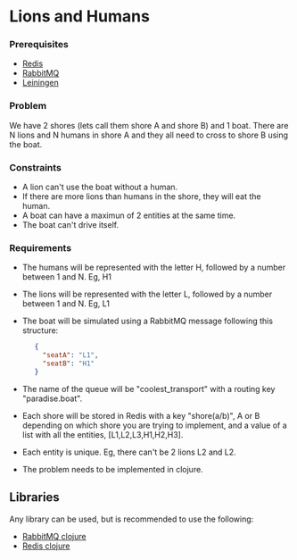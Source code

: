 # Lions and Humans 

### Prerequisites

  * [Redis](http://redis.io/)
  * [RabbitMQ](https://www.rabbitmq.com/)
  * [Leiningen](http://leiningen.org/)

### Problem

We have 2 shores (lets call them shore A and shore B) and 1 boat. There are N lions and N humans in shore A and they all need to cross to shore B using the boat.

### Constraints

 * A lion can't use the boat without a human.
 * If there are more lions than humans in the shore, they will eat the human.
 * A boat can have a maximun of 2 entities at the same time.
 * The boat can't drive itself.

### Requirements

 * The humans will be represented with the letter H, followed by a number between 1 and N. Eg, H1
 * The lions will be represented with the letter L, followed by a number between 1 and N. Eg, L1
 * The boat will be simulated using a RabbitMQ message following this structure:

   ```json
      {
        "seatA": "L1",
        "seatB": "H1"
      }
    ```
 * The name of the queue will be "coolest_transport" with a routing key "paradise.boat".
 * Each shore will be stored in Redis with a key "shore(a/b)", A or B depending on which shore you are trying to implement, and a value of a list with all the entities, [L1,L2,L3,H1,H2,H3].
 * Each entity is unique. Eg, there can't be 2 lions L2 and L2.
 * The problem needs to be implemented in clojure.

## Libraries

Any library can be used, but is recommended to use the following:

 * [RabbitMQ clojure](https://github.com/michaelklishin/langohr)
 * [Redis clojure](https://github.com/ptaoussanis/carmine)

